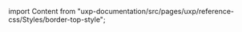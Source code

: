 
import Content from "uxp-documentation/src/pages/uxp/reference-css/Styles/border-top-style";

<Content query="product=photoshop"/>
